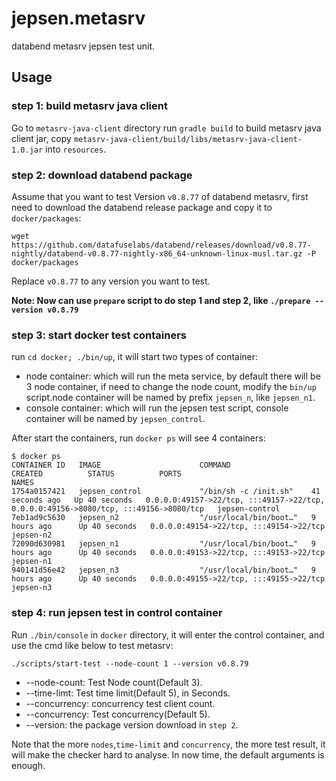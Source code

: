 # jepsen.metasrv

databend metasrv jepsen test unit.

## Usage

### step 1: build metasrv java client
Go to `metasrv-java-client` directory run `gradle build` to build metasrv java client jar, copy `metasrv-java-client/build/libs/metasrv-java-client-1.0.jar` into `resources`.

### step 2: download databend package
Assume that you want to test Version `v0.8.77` of databend metasrv, first need to download the databend release package and copy it to `docker/packages`:

```
wget https://github.com/datafuselabs/databend/releases/download/v0.8.77-nightly/databend-v0.8.77-nightly-x86_64-unknown-linux-musl.tar.gz -P docker/packages
```

Replace `v0.8.77` to any version you want to test.

**Note: Now can use `prepare` script to do step 1 and step 2, like `./prepare --version v0.8.79`**

### step 3: start docker test containers
run `cd docker; ./bin/up`, it will start two types of container:

* node container: which will run the meta service, by default there will be 3 node container, if need to change the node count, modify the `bin/up` script.node container will be named by prefix `jepsen_n`, like `jepsen_n1`.
* console container: which will run the jepsen test script, console container will be named by `jepsen_control`.

After start the containers, run `docker ps` will see 4 containers:
```
$ docker ps
CONTAINER ID   IMAGE                      COMMAND                  CREATED          STATUS          PORTS                                                                                  NAMES
1754a0157421   jepsen_control             "/bin/sh -c /init.sh"    41 seconds ago   Up 40 seconds   0.0.0.0:49157->22/tcp, :::49157->22/tcp, 0.0.0.0:49156->8080/tcp, :::49156->8080/tcp   jepsen-control
7eb1ad9c5630   jepsen_n2                  "/usr/local/bin/boot…"   9 hours ago      Up 40 seconds   0.0.0.0:49154->22/tcp, :::49154->22/tcp                                                jepsen-n2
72090d630981   jepsen_n1                  "/usr/local/bin/boot…"   9 hours ago      Up 40 seconds   0.0.0.0:49153->22/tcp, :::49153->22/tcp                                                jepsen-n1
940141d56e42   jepsen_n3                  "/usr/local/bin/boot…"   9 hours ago      Up 40 seconds   0.0.0.0:49155->22/tcp, :::49155->22/tcp                                                jepsen-n3
```

### step 4: run jepsen test in control container
Run `./bin/console` in `docker` directory, it will enter the control container, and use the cmd like below to test metasrv:

```
./scripts/start-test --node-count 1 --version v0.8.79
```

* --node-count: Test Node count(Default 3).
* --time-limt: Test time limit(Default 5), in Seconds.
* --concurrency: concurrency test client count.
* --concurrency: Test concurrency(Default 5).
* --version: the package version download in `step 2`.

Note that the more `nodes`,`time-limit` and `concurrency`, the more test result, it will make the checker hard to analyse. In now time, the default arguments is enough.

